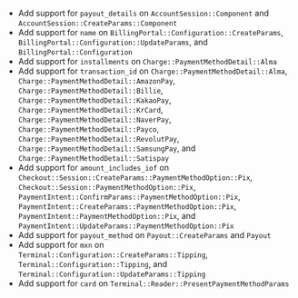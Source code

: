 * Add support for `payout_details` on `AccountSession::Component` and `AccountSession::CreateParams::Component`
* Add support for `name` on `BillingPortal::Configuration::CreateParams`, `BillingPortal::Configuration::UpdateParams`, and `BillingPortal::Configuration`
* Add support for `installments` on `Charge::PaymentMethodDetail::Alma`
* Add support for `transaction_id` on `Charge::PaymentMethodDetail::Alma`, `Charge::PaymentMethodDetail::AmazonPay`, `Charge::PaymentMethodDetail::Billie`, `Charge::PaymentMethodDetail::KakaoPay`, `Charge::PaymentMethodDetail::KrCard`, `Charge::PaymentMethodDetail::NaverPay`, `Charge::PaymentMethodDetail::Payco`, `Charge::PaymentMethodDetail::RevolutPay`, `Charge::PaymentMethodDetail::SamsungPay`, and `Charge::PaymentMethodDetail::Satispay`
* Add support for `amount_includes_iof` on `Checkout::Session::CreateParams::PaymentMethodOption::Pix`, `Checkout::Session::PaymentMethodOption::Pix`, `PaymentIntent::ConfirmParams::PaymentMethodOption::Pix`, `PaymentIntent::CreateParams::PaymentMethodOption::Pix`, `PaymentIntent::PaymentMethodOption::Pix`, and `PaymentIntent::UpdateParams::PaymentMethodOption::Pix`
* Add support for `payout_method` on `Payout::CreateParams` and `Payout`
* Add support for `mxn` on `Terminal::Configuration::CreateParams::Tipping`, `Terminal::Configuration::Tipping`, and `Terminal::Configuration::UpdateParams::Tipping`
* Add support for `card` on `Terminal::Reader::PresentPaymentMethodParams`
